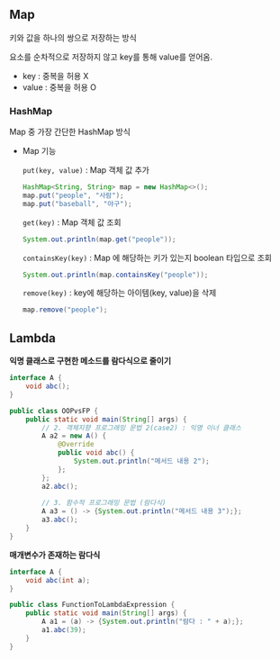 ## Map

키와 값을 하나의 쌍으로 저장하는 방식

요소를 순차적으로 저장하지 않고 key를 통해 value를 얻어옴.

- key : 중복을 허용 X
- value : 중복을 허용 O

### HashMap

Map 중 가장 간단한 HashMap 방식

- Map 기능
    
    `put(key, value)` : Map 객체 값 추가
    
    ```java
    HashMap<String, String> map = new HashMap<>();
    map.put("people", "사람");
    map.put("baseball", "야구");
    
    ```
    
    `get(key)` : Map 객체 값 조회
    
    ```java
    System.out.println(map.get("people"));
    ```
    
    `containsKey(key)` : Map 에 해당하는 키가 있는지 boolean 타입으로 조회
    
    ```java
    System.out.println(map.containsKey("people"));
    ```
    
    `remove(key)` : key에 해당하는 아이템(key, value)을 삭제
    
    ```java
    map.remove("people");
    ```
    

## Lambda

**익명 클래스로 구현한 메소드를 람다식으로 줄이기**

```java
interface A {
	void abc();
}

public class OOPvsFP {
	public static void main(String[] args) {
		// 2. 객체지향 프로그래밍 문법 2(case2) : 익명 이너 클래스
		A a2 = new A() {
			@Override
			public void abc() {
				System.out.println("메서드 내용 2");
			};
		};
		a2.abc();
		
		// 3. 함수적 프로그래밍 문법 (람다식)
		A a3 = () -> {System.out.println("메서드 내용 3");};
		a3.abc();
	}
}
```

**매개변수가 존재하는 람다식**

```java
interface A {
	void abc(int a);
}

public class FunctionToLambdaExpression {
	public static void main(String[] args) {
		A a1 = (a) -> {System.out.println("람다 : " + a);};
		a1.abc(39);
	}
}
```
